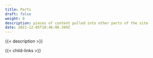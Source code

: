 ```yaml
---
title: Parts
draft: false
weight: 0
description: pieces of content pulled into other parts of the site
date: 2021-12-05T18:46:06.349Z
---
```

{{< description >}}

{{< child-links >}}